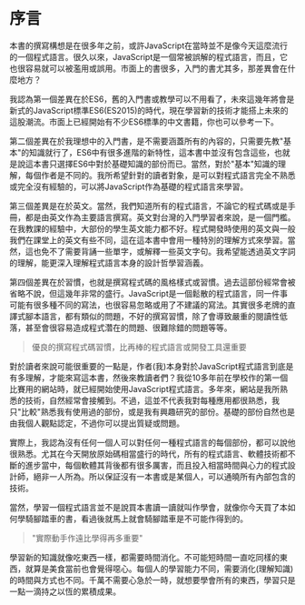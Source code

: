 # 序言

本書的撰寫構想是在很多年之前，或許JavaScript在當時並不是像今天這麼流行的一個程式語言。很久以來，JavaScript是一個常被誤解的程式語言，而且，它也很容易就可以被濫用或誤用。市面上的書很多，入門的書尤其多，那差異會在什麼地方？

我認為第一個差異在於ES6，舊的入門書或教學可以不用看了，未來這幾年將會是新式的JavaScript標準ES6(ES2015)的時代，現在學習新的技術才能搭上未來的這股潮流。市面上已經開始有不少ES6標準的中文書籍，你也可以參考一下。

第二個差異在於我理想中的入門書，是不需要涵蓋所有的內容的，只需要先教"基本"的知識就行了，ES6中有很多進階的新特性，這本書中並沒有包含這些，也就是說這本書只選擇ES6中對於基礎知識的部份而已。當然，對於"基本"知識的理解，每個作者是不同的。我所希望針對的讀者對象，是可以對程式語言完全不熟悉或完全沒有經驗的，可以將JavaScript作為基礎的程式語言來學習。

第三個差異是在於英文。當然，我們知道所有的程式語言，不論它的程式碼或是手冊，都是由英文作為主要語言撰寫。英文對台灣的入門學習者來說，是一個門檻。在我教課的經驗中，大部份的學生英文能力都不好。程式開發時使用的英文與一般我們在課堂上的英文有些不同，這在這本書中會用一種特別的理解方式來學習。當然，這也免不了需要背誦一些單字，或解釋一些英文字句。我希望能透過英文字詞的理解，能更深入理解程式語言本身的設計哲學習涵義。

第四個差異在於習慣，也就是撰寫程式碼的風格樣式或習慣。過去這部份經常會被省略不說，但這幾年非常的盛行。JavaScript是一個鬆散的程式語言，同一件事可能有很多種不同的寫法，也很容易忽略或用了不建議的寫法。其實很多老牌的直譯式腳本語言，都有類似的問題，不好的撰寫習慣，除了會導致嚴重的閱讀性低落，甚至會很容易造成程式濳在的問題、很難除錯的問題等等。

> 優良的撰寫程式碼習慣，比再棒的程式語言或開發工具還重要

對於讀者來說可能很重要的一點是，作者(我)本身對於JavaScript程式語言到底是有多理解，才能來寫這本書，然後來教讀者們？我從10多年前在學校作的第一個比賽用的網站時，就已經開始使用JavaScript程式語言。多年來，網站是我所熟悉的技術，自然經常會接觸到。不過，這並不代表我對每種應用都很熟悉，我只"比較"熟悉我有使用過的部份，或是我有興趣研究的部份。基礎的部份自然也是由我個人觀點認定，不過你可以提出質疑或問題。

實際上，我認為沒有任何一個人可以對任何一種程式語言的每個部份，都可以說他很熟悉。尤其在今天開放原始碼相當盛行的時代，所有的程式語言、軟體技術都不斷的進步當中，每個軟體其背後都有很多厲害，而且投入相當時間與心力的程式設計師，絕非一人所為。所以保証沒有一本書或是某個人，可以通曉所有內部包含的技術。

當然，學習一個程式語言並不是說買本書讀一讀就叫作學會，就像你今天買了本如何學騎腳踏車的書，看過後就馬上就會騎腳踏車是不可能作得到的。

> "實際動手作遠比學得再多重要"

學習新的知識就像吃東西一樣，都需要時間消化。不可能短時間一直吃同樣的東西，就算是美食當前也會覺得噁心。每個人的學習能力不同，需要消化(理解知識)的時間與方式也不同。千萬不需要心急於一時，就想要學會所有的東西，學習只是一點一滴持之以恆的累積成果。
